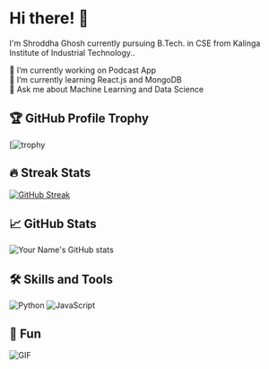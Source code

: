 # Hi there! 👋

I'm Shroddha Ghosh currently pursuing B.Tech. in CSE from Kalinga Institute of Industrial Technology.. 

🔭 I’m currently working on Podcast App <br>
🌱 I’m currently learning React.js and MongoDB<br>
💬 Ask me about Machine Learning and Data Science<br>

## 🏆 GitHub Profile Trophy

[![trophy]([![trophy](https://github-profile-trophy.vercel.app/?username=shro_2002&theme=onedark)](https://github.com/ryo-ma/github-profile-trophy))

## 🔥 Streak Stats

[![GitHub Streak](https://streak-stats.demolab.com?user=shro_2002&theme=highcontrast&hide_border=true)](https://git.io/streak-stats)

## 📈 GitHub Stats

![Your Name's GitHub stats](https://github-readme-stats.vercel.app/api?username=YourGitHubUsername&show_icons=true&theme=dark)

## 🛠️ Skills and Tools

![Python](https://img.shields.io/badge/Python-3776AB?logo=python&logoColor=white&style=flat-square)
![JavaScript](https://img.shields.io/badge/JavaScript-F7DF1E?logo=javascript&logoColor=black&style=flat-square)


## 🎁 Fun

![GIF](https://www.google.com/url?sa=i&url=https%3A%2F%2Fgithub.com%2Ftopics%2Fgifs%3Fo%3Ddesc%26s%3Dupdated&psig=AOvVaw0yzI-q547kDBfZV9-nz-Sr&ust=1682974955072000&source=images&cd=vfe&ved=0CBEQjRxqFwoTCLiQnLXA0v4CFQAAAAAdAAAAABAJ)
